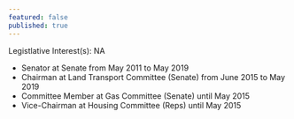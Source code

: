 ```yaml
---
featured: false
published: true
---
```

Legistlative Interest(s): NA

* Senator at Senate from May 2011 to May 2019
* Chairman at Land Transport Committee (Senate) from June 2015 to May 2019
* Committee Member at Gas Committee (Senate) until May 2015
* Vice-Chairman at Housing Committee (Reps) until May 2015


